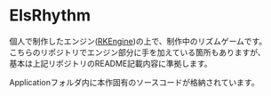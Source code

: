 # ElsRhythm

個人で制作したエンジン([RKEngine](https://github.com/microsoft/DirectXTex))の上で、制作中のリズムゲームです。  
こちらのリポジトリでエンジン部分に手を加えている箇所もありますが、  
基本は上記リポジトリのREADME記載内容に準拠します。

Applicationフォルダ内に本作固有のソースコードが格納されています。